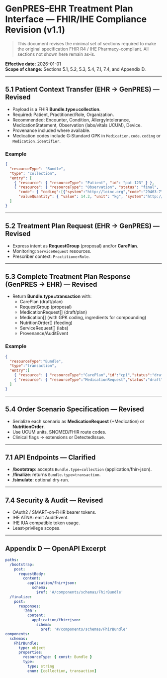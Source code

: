 
# GenPRES–EHR Treatment Plan Interface — **FHIR/IHE Compliance Revision** (v1.1)

> This document revises the minimal set of sections required to make the original
> specification FHIR R4 / IHE Pharmacy–compliant. All sections not shown here remain as‑is.

**Effective date:** 2026-01-01  
**Scope of change:** Sections 5.1, 5.2, 5.3, 5.4, 7.1, 7.4, and Appendix D.

---

## 5.1 Patient Context Transfer (EHR → GenPRES) — Revised

- Payload is a FHIR **Bundle.type=collection**.
- Required: Patient, Practitioner/Role, Organization.
- Recommended: Encounter, Condition, AllergyIntolerance, MedicationStatement, Observation (labs/vitals UCUM), Device.
- Provenance included where available.
- Medication codes include G‑Standard GPK in `Medication.code.coding` or `Medication.identifier`.

### Example
```json
{
  "resourceType": "Bundle",
  "type": "collection",
  "entry": [
    { "resource": { "resourceType": "Patient", "id": "pat-123" } },
    { "resource": { "resourceType": "Observation", "status": "final",
      "code": { "coding":[{"system":"http://loinc.org","code":"29463-7"}] },
      "valueQuantity": { "value": 14.2, "unit": "kg", "system":"http://unitsofmeasure.org","code":"kg" } } }
  ]
}
```

---

## 5.2 Treatment Plan Request (EHR → GenPRES) — Revised

- Express intent as **RequestGroup** (proposal) and/or **CarePlan**.
- Monitoring: `ServiceRequest` resources.
- Prescriber context: `PractitionerRole`.

---

## 5.3 Complete Treatment Plan Response (GenPRES → EHR) — Revised

- Return **Bundle.type=transaction** with:
  - CarePlan (draft/plan)
  - RequestGroup (proposal)
  - MedicationRequest[] (draft/plan)
  - Medication[] (with GPK coding, ingredients for compounding)
  - NutritionOrder[] (feeding)
  - ServiceRequest[] (labs)
  - Provenance/AuditEvent

### Example
```json
{
  "resourceType":"Bundle",
  "type":"transaction",
  "entry":[
    { "resource": { "resourceType":"CarePlan","id":"cp1","status":"draft","intent":"plan"} },
    { "resource": { "resourceType":"MedicationRequest","status":"draft","intent":"plan"} }
  ]
}
```

---

## 5.4 Order Scenario Specification — Revised

- Serialize each scenario as **MedicationRequest** (+Medication) or **NutritionOrder**.
- Use UCUM units, SNOMED/FHIR route codes.
- Clinical flags → extensions or DetectedIssue.

---

## 7.1 API Endpoints — Clarified

- **/bootstrap**: accepts `Bundle.type=collection` (application/fhir+json).
- **/finalize**: returns `Bundle.type=transaction`.
- **/simulate**: optional dry‑run.

---

## 7.4 Security & Audit — Revised

- OAuth2 / SMART‑on‑FHIR bearer tokens.
- IHE ATNA: emit AuditEvent.
- IHE IUA compatible token usage.
- Least‑privilege scopes.

---

## Appendix D — OpenAPI Excerpt

```yaml
paths:
  /bootstrap:
    post:
      requestBody:
        content:
          application/fhir+json:
            schema:
              $ref: '#/components/schemas/FhirBundle'
  /finalize:
    post:
      responses:
        '200':
          content:
            application/fhir+json:
              schema:
                $ref: '#/components/schemas/FhirBundle'
components:
  schemas:
    FhirBundle:
      type: object
      properties:
        resourceType: { const: Bundle }
        type:
          type: string
          enum: [collection, transaction]
```
